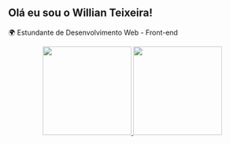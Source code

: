 ## Olá eu sou o Willian Teixeira!

🌍 Estundante de Desenvolvimento Web - Front-end

<div align="center">
  <a href="https://github.com/ wtmti2021">
  <img height="180em" src="https://github-readme-stats.vercel.app/api?username=rafaballerini&show_icons=true&theme=dracula&include_all_commits=true&count_private=true"/>
  <img height="180em" src="https://github-readme-stats.vercel.app/api/top-langs/?username=rafaballerini&layout=compact&langs_count=7&theme=dracula"/>
</div>
